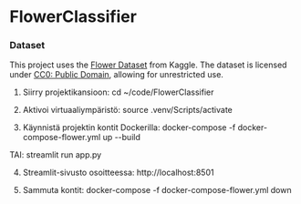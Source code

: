 # FlowerClassifier

### Dataset
This project uses the [Flower Dataset](https://www.kaggle.com/datasets/abhayayare/flower-dataset) from Kaggle. The dataset is licensed under [CC0: Public Domain](https://creativecommons.org/publicdomain/zero/1.0/), allowing for unrestricted use.

1. Siirry projektikansioon: cd ~/code/FlowerClassifier

2. Aktivoi virtuaaliympäristö: source .venv/Scripts/activate

3. Käynnistä projektin kontit Dockerilla: docker-compose -f docker-compose-flower.yml up --build

TAI: streamlit run app.py

4. Streamlit-sivusto osoitteessa: http://localhost:8501

5. Sammuta kontit: docker-compose -f docker-compose-flower.yml down